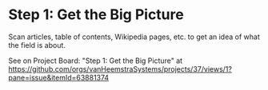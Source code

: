 # Step 1: Get the Big Picture

Scan articles, table of contents, Wikipedia pages, etc. to get an idea of what the field is about.

See on Project Board: "Step 1: Get the Big Picture" at https://github.com/orgs/vanHeemstraSystems/projects/37/views/1?pane=issue&itemId=63881374
